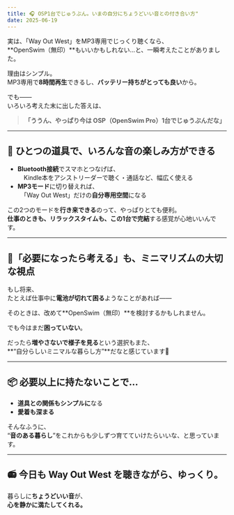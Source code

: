 ```yaml
---
title: 🎧 OSP1台でじゅうぶん。いまの自分にちょうどいい音との付き合い方"
date: 2025-06-19
---
```


実は、「Way Out West」をMP3専用でじっくり聴くなら、  
**OpenSwim（無印）**もいいかもしれない…と、一瞬考えたことがありました。

理由はシンプル。  
MP3専用で**8時間再生**できるし、**バッテリー持ちがとっても良い**から。

でも――  
いろいろ考えた末に出した答えは、

> **「ううん、やっぱり今は OSP（OpenSwim Pro）1台でじゅうぶんだな」**

---

## 🎵 ひとつの道具で、いろんな音の楽しみ方ができる

- **Bluetooth接続**でスマホとつなげば、  
　Kindle本をアシストリーダーで聴く・通話など、幅広く使える  
- **MP3モード**に切り替えれば、  
　「Way Out West」だけの**自分専用空間**になる

この2つのモードを**行き来できる**のって、やっぱりとても便利。  
**仕事のときも、リラックスタイムも、この1台で完結**する感覚が心地いいんです。

---

## 🔋「必要になったら考える」も、ミニマリズムの大切な視点

もし将来、  
たとえば仕事中に**電池が切れて困る**ようなことがあれば――

そのときは、改めて**OpenSwim（無印）**を検討するかもしれません。

でも今はまだ**困っていない**。  

だったら**増やさないで様子を見る**という選択もまた、  
**“自分らしいミニマルな暮らし方”**だなと感じています🌱

---

## 📦 必要以上に持たないことで…

- **道具との関係もシンプルに**なる  
- **愛着も深まる**

そんなふうに、  
“**音のある暮らし**”をこれからも少しずつ育てていけたらいいな、と思っています。

---

## 📻 今日も Way Out West を聴きながら、ゆっくり。

暮らしに**ちょうどいい音**が、  
**心を静かに満たしてくれる。**


